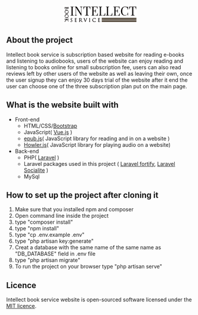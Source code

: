 <p align="center"><img src="public/images/intellect_logo.png"></p>
<h2>About the project</h2>
<p>
Intellect book service is subscription based website for reading e-books and listening to audiobooks,
users of the website can enjoy reading and listening to books online for small subscription fee, users can also read reviews left by other users of the website as well as leaving their own, once the user signup they can enjoy 30 days trial of the website after it end the user can choose one of the three subscription plan put on the main page.
</p>
<h2>What is the website built with</h2>
<ul>
<li>
Front-end
<ul>
<li>HTML/CSS/<a href="https://getbootstrap.com/">Bootstrap</a></li>
<li>JavaScript( <a href="https://vuejs.org/">Vue.js</a> )</li>
<li><a href="https://github.com/futurepress/epub.js/">epub.js</a>( JavaScript library for reading and in on a website )</li>
<li><a href="https://howlerjs.com/">Howler.js</a>( JavaScript library for playing audio on a website)</li>

</ul>
</li>
<li>
Back-end
<ul>
<li>PHP( <a href="https://laravel.com/">Laravel</a> )</li>
<li>Laravel packages used in this project ( <a href="https://laravel.com/docs/8.x/fortify">Laravel fortify</a>, <a href="https://laravel.com/docs/8.x/socialite">Laravel Socialite</a> )</li>
<li>MySql</li>
</ul>
</li>
</ul>
<h2>
How to set up the project after cloning it
</h2>
<ol>
<li>Make sure that you installed npm and composer</li>
<li>Open command line inside the project</li>
<li>type "composer install"</li>
<li>type "npm install"</li>
<li>type "cp .env.example .env"</li>
<li>type "php artisan key:generate"</li>
<li>Creat a database with the same name of the same name as "DB_DATABASE" field in .env file</li>
<li>type "php artisan migrate"</li>
<li>To run the project on your browser type "php artisan serve"</li>
</ol>
<h2>
Licence
</h2>
<p>
Intellect book service website is open-sourced software licensed under the <a href="https://opensource.org/licenses/MIT">MIT licence</a>.
</p>


